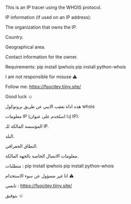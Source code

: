 This is an IP tracer using the WHOIS protocol.

IP information (if used on an IP address):

The organization that owns the IP.

Country.

Geographical area.

Contact information for the owner.

Requirements:
pip install ipwhois
pip install python-whois

I am not responsible for misuse ⚠︎

Follow me: https://fsocitey.tiiny.site/

Good luck ☺



هذه اداة تعقب الايبي عن طريق بروتوكول whois 


معلومات IP (إذا استُخدم على عنوان IP):

المؤسسة المالكة للـ IP.

البلد.

النطاق الجغرافي.

معلومات الاتصال الخاصة بالجهة المالكة.

متطلبات : 
pip install ipwhois
pip install python-whois

انا غير مسؤول عن سوء الاستخدام ⚠︎


تابعني : https://fsocitey.tiiny.site/

بتوفيق ☺
